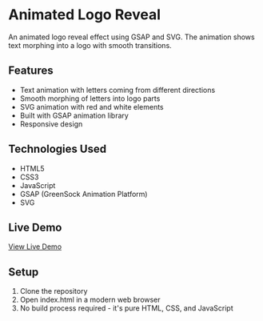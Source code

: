# Animated Logo Reveal

An animated logo reveal effect using GSAP and SVG. The animation shows text morphing into a logo with smooth transitions.

## Features

- Text animation with letters coming from different directions
- Smooth morphing of letters into logo parts
- SVG animation with red and white elements
- Built with GSAP animation library
- Responsive design

## Technologies Used

- HTML5
- CSS3
- JavaScript
- GSAP (GreenSock Animation Platform)
- SVG

## Live Demo

[View Live Demo](https://your-username.github.io/vin-logo-animation/)

## Setup

1. Clone the repository
2. Open index.html in a modern web browser
3. No build process required - it's pure HTML, CSS, and JavaScript